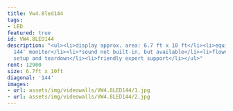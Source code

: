 ```yaml
---
title: Vw4.8led144
tags:
- LED
featured: true
id: VW4.8LED144
description: "<ul><li>display approx. area: 6.7 ft x 10 ft</li><li>equivalent of a
  144″ monitor</li><li>*sound not built-in, but available</li><li>flown</li><li>delivery,
  setup and teardown</li><li>friendly expert support</li></ul>"
rent: 12900
size: 6.7ft x 10ft
diagonal: '144'
images:
- url: assets/img/videowalls/VW4.8LED144/1.jpg
- url: assets/img/videowalls/VW4.8LED144/2.jpg
---
```


